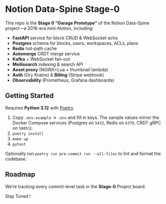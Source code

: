 # Notion Data-Spine Stage-0

This repo is the **Stage 0 “Garage Prototype”** of the Notion Data-Spine project—a 2016-era mini-Notion, including:

- **FastAPI** service for block CRUD & WebSocket echo  
- **Postgres** schema for blocks, users, workspaces, ACLs, plans  
- **Redis** hot-path cache  
- **Automerge** CRDT merge service  
- **Kafka** + WebSocket fan-out  
- **Meilisearch** indexing & search API  
- **Asset proxy** (NGINX+Lua + thumbnail lambda)  
- **Auth** (Ory Kratos) & **Billing** (Stripe webhook)  
- **Observability** (Prometheus, Grafana dashboards)

## Getting Started

Requires **Python&nbsp;3.12** with [Poetry](https://python-poetry.org/).

1. Copy `.env.example` → `.env` and fill in keys. The sample values
   mirror the Docker Compose services (Postgres on `5433`, Redis on
   `6379`, CRDT gRPC on `50051`).
2. `poetry install`
3. `make up`
4. `pytest`

Optionally run `poetry run pre-commit run --all-files` to lint and format
the codebase.

## Roadmap

We’re tracking every commit-level task in the **Stage-0** Project board.  




Stay Tuned !

